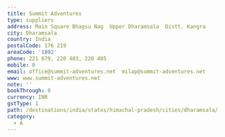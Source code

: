```yaml
---
title: Summit Adventures
type: suppliers
address: Main Square Bhagsu Nag  Upper Dharamsala  Distt. Kangra
city: Dharamsala
country: India
postalCode: 176 219
areaCode: '1892'
phone: 221 679, 220 403, 220 405
mobile: 0
email: office@summit-adventures.net  milap@summit-adventures.net
www: www.summit-adventures.net
note: ''
bookThrough: 0
currency: INR
gstType: 1
path: /destinations/india/states/himachal-pradesh/cities/dharamsala/
category:
  - A
---
```


